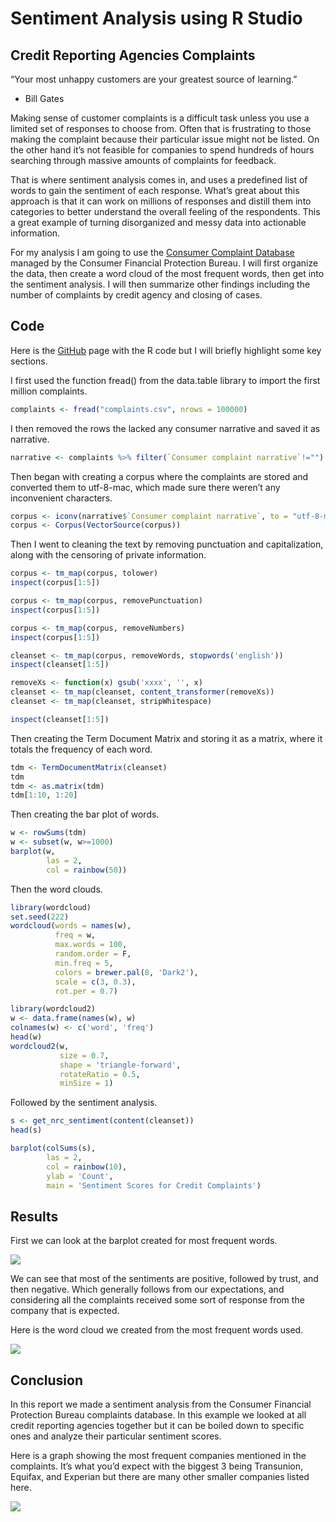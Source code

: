 Sentiment Analysis using R Studio
================

## Credit Reporting Agencies Complaints

“Your most unhappy customers are your greatest source of learning.”

-   Bill Gates

Making sense of customer complaints is a difficult task unless you use a
limited set of responses to choose from. Often that is frustrating to
those making the complaint because their particular issue might not be
listed. On the other hand it’s not feasible for companies to spend
hundreds of hours searching through massive amounts of complaints for
feedback.

That is where sentiment analysis comes in, and uses a predefined list of
words to gain the sentiment of each response. What’s great about this
approach is that it can work on millions of responses and distill them
into categories to better understand the overall feeling of the
respondents. This a great example of turning disorganized and messy data
into actionable information.

For my analysis I am going to use the [Consumer Complaint
Database](https://www.consumerfinance.gov/data-research/consumer-complaints/)
managed by the Consumer Financial Protection Bureau. I will first
organize the data, then create a word cloud of the most frequent words,
then get into the sentiment analysis. I will then summarize other
findings including the number of complaints by credit agency and closing
of cases.

## Code

Here is the [GitHub](https://github.com/ismaelisak/Sentiment-Analysis)
page with the R code but I will briefly highlight some key sections.

I first used the function fread() from the data.table library to import
the first million complaints.

``` r
complaints <- fread("complaints.csv", nrows = 100000)
```

I then removed the rows the lacked any consumer narrative and saved it
as narrative.

``` r
narrative <- complaints %>% filter(`Consumer complaint narrative`!="")
```

Then began with creating a corpus where the complaints are stored and
converted them to utf-8-mac, which made sure there weren’t any
inconvenient characters.

``` r
corpus <- iconv(narrative$`Consumer complaint narrative`, to = "utf-8-mac")
corpus <- Corpus(VectorSource(corpus))
```

Then I went to cleaning the text by removing punctuation and
capitalization, along with the censoring of private information.

``` r
corpus <- tm_map(corpus, tolower)
inspect(corpus[1:5])

corpus <- tm_map(corpus, removePunctuation)
inspect(corpus[1:5])

corpus <- tm_map(corpus, removeNumbers)
inspect(corpus[1:5])

cleanset <- tm_map(corpus, removeWords, stopwords('english'))
inspect(cleanset[1:5])

removeXs <- function(x) gsub('xxxx', '', x)
cleanset <- tm_map(cleanset, content_transformer(removeXs))
cleanset <- tm_map(cleanset, stripWhitespace)

inspect(cleanset[1:5])
```

Then creating the Term Document Matrix and storing it as a matrix, where
it totals the frequency of each word.

``` r
tdm <- TermDocumentMatrix(cleanset)
tdm
tdm <- as.matrix(tdm)
tdm[1:10, 1:20]
```

Then creating the bar plot of words.

``` r
w <- rowSums(tdm)
w <- subset(w, w>=1000)
barplot(w,
        las = 2,
        col = rainbow(50))
```

Then the word clouds.

``` r
library(wordcloud)
set.seed(222)
wordcloud(words = names(w),
          freq = w,
          max.words = 100,
          random.order = F,
          min.freq = 5,
          colors = brewer.pal(8, 'Dark2'),
          scale = c(3, 0.3),
          rot.per = 0.7)

library(wordcloud2)
w <- data.frame(names(w), w)
colnames(w) <- c('word', 'freq')
head(w)
wordcloud2(w,
           size = 0.7,
           shape = 'triangle-forward',
           rotateRatio = 0.5,
           minSize = 1)
```

Followed by the sentiment analysis.

``` r
s <- get_nrc_sentiment(content(cleanset))
head(s)

barplot(colSums(s),
        las = 2,
        col = rainbow(10),
        ylab = 'Count',
        main = 'Sentiment Scores for Credit Complaints')
```

## Results

First we can look at the barplot created for most frequent words.

![](Data/Figure1.png)

We can see that most of the sentiments are positive, followed by trust,
and then negative. Which generally follows from our expectations, and
considering all the complaints received some sort of response from the
company that is expected.

Here is the word cloud we created from the most frequent words used.

![](Data/WordCloud2.png)

## Conclusion

In this report we made a sentiment analysis from the Consumer Financial
Protection Bureau complaints database. In this example we looked at all
credit reporting agencies together but it can be boiled down to specific
ones and analyze their particular sentiment scores.

Here is a graph showing the most frequent companies mentioned in the
complaints. It’s what you’d expect with the biggest 3 being Transunion,
Equifax, and Experian but there are many other smaller companies listed
here.

![](Data/Rplot01.png)
